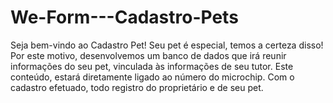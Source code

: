 # We-Form---Cadastro-Pets
Seja bem-vindo ao Cadastro Pet!  Seu pet é especial, temos a certeza disso! Por este motivo, desenvolvemos um banco de dados que irá reunir informações do seu pet, vinculada às informações de seu tutor. Este conteúdo, estará diretamente ligado ao número do microchip.  Com o cadastro efetuado, todo registro do proprietário e de seu pet.
